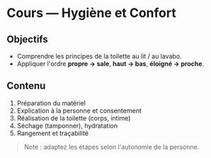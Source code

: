 # Cours — Hygiène et Confort
## Objectifs
- Comprendre les principes de la toilette au lit / au lavabo.
- Appliquer l'ordre **propre → sale**, **haut → bas**, **éloigné → proche**.

## Contenu
1. Préparation du matériel
2. Explication à la personne et consentement
3. Réalisation de la toilette (corps, intime)
4. Séchage (tamponner), hydratation
5. Rangement et traçabilité

> Note : adaptez les étapes selon l'autonomie de la personne.
